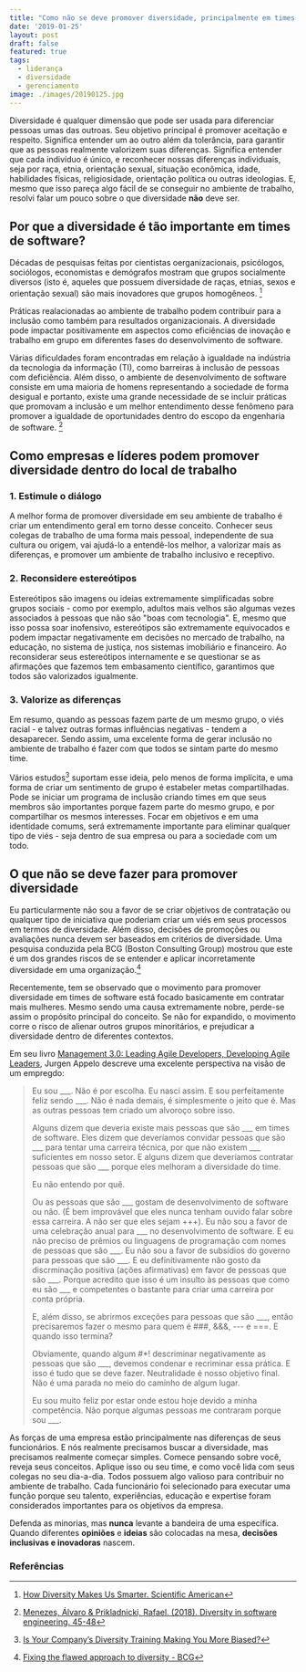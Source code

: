 ```yaml
---
title: "Como não se deve promover diversidade, principalmente em times de software"
date: '2019-01-25'
layout: post
draft: false
featured: true
tags:
  - liderança
  - diversidade
  - gerenciamento
image: ./images/20190125.jpg
---
```


Diversidade é qualquer dimensão que pode ser usada para diferenciar pessoas umas das outroas. Seu objetivo principal é promover aceitação e respeito. Significa entender um ao outro além da tolerância, para garantir que as pessoas realmente valorizem suas diferenças. Significa entender que cada indivíduo é único, e reconhecer nossas diferenças individuais, seja por raça, etnia, orientação sexual, situação econômica, idade, habilidades físicas, religiosidade, orientação política ou outras ideologias. E, mesmo que isso pareça algo fácil de se conseguir no ambiente de trabalho, resolvi falar um pouco sobre o que diversidade **não** deve ser.

## Por que a diversidade é tão importante em times de software?
Décadas de pesquisas feitas por cientistas oerganizacionais, psicólogos, sociólogos, economistas e demógrafos mostram que grupos socialmente diversos (isto é, aqueles que possuem diversidade de raças, etnias, sexos e orientação sexual) são mais inovadores que grupos homogêneos. [^2]

Práticas realacionadas ao ambiente de trabalho podem contribuir para a inclusão como também para resultados organizacionais. A diversidade pode impactar positivamente em aspectos como eficiências de inovação e trabalho em grupo em diferentes fases do desenvolvimento de software.

Várias dificuldades foram encontradas em relação à igualdade na indústria da tecnologia da informação (TI), como barreiras à inclusão de pessoas com deficiência. Além disso, o ambiente de desenvolvimento de software consiste em uma maioria de homens representando a sociedade de forma desigual e portanto, existe uma grande necessidade de se incluir práticas que promovam a inclusão e um melhor entendimento desse fenômeno para promover a igualdade de oportunidades dentro do escopo da engenharia de software. [^1]

## Como empresas e líderes podem promover diversidade dentro do local de trabalho
### 1. Estimule o diálogo
A melhor forma de promover diversidade em seu ambiente de trabalho é criar um entendimento geral em torno desse conceito. Conhecer seus colegas de trabalho de uma forma mais pessoal, independente de sua cultura ou origem, vai ajudá-lo a entendê-los melhor, a valorizar mais as diferenças, e promover um ambiente de trabalho inclusivo e receptivo.

### 2. Reconsidere estereótipos
Estereótipos são imagens ou ideias extremamente simplificadas sobre grupos sociais - como por exemplo, adultos mais velhos são algumas vezes associados à pessoas que não são "boas com tecnologia". E, mesmo que isso possa soar inofensivo, estereótipos são extremamente equivocados e podem impactar negativamente em decisões no mercado de trabalho, na educação, no sistema de justiça, nos sistemas imobiliário e financeiro. Ao reconsiderar seus estereótipos internamente e se questionar se as afirmações que fazemos tem embasamento científico, garantimos que todos são valorizados igualmente.

### 3. Valorize as diferenças
Em resumo, quando as pessoas fazem parte de um mesmo grupo, o viés racial - e talvez outras formas influências negativas - tendem a desaparecer. Sendo assim, uma excelente forma de gerar inclusão no ambiente de trabalho é fazer com que todos se sintam parte do mesmo time.

Vários estudos[^5] suportam esse ideia, pelo menos de forma implícita, e uma forma de criar um sentimento de grupo é estabeler metas compartilhadas. Pode se iniciar um programa de inclusão criando times em que seus membros são importantes porque fazem parte do mesmo grupo, e por compartilhar os mesmos interesses. Focar em objetivos e em uma identidade comums, será extremamente importante para eliminar qualquer tipo de viés - seja dentro de sua empresa ou para a sociedade com um todo.

## O que não se deve fazer para promover diversidade
Eu particularmente não sou a favor de se criar objetivos de contratação ou qualquer tipo de iniciativa que poderiam criar um viés em seus processos em termos de diversidade. Além disso, decisões de promoções ou avaliações nunca devem ser baseados em critérios de diversidade. Uma pesquisa conduzida pela BCG (Boston Consulting Group) mostrou que este é um dos grandes riscos de se entender e aplicar incorretamente diversidade em uma organização.[^4]  

Recentemente, tem se observado que o movimento para promover diversidade em times de software está focado basicamente em contratar mais mulheres. Mesmo sendo uma causa extremamente nobre, perde-se assim o propósito principal do conceito. Se não for expandido, o movimento corre o risco de alienar outros grupos minoritários, e prejudicar a diversidade dentro de diferentes contextos.

Em seu livro [Management 3.0: Leading Agile Developers, Developing Agile Leaders](https://www.amazon.com/gp/product/0321712471/ref=as_li_tl?ie=UTF8&camp=1789&creative=9325&creativeASIN=0321712471&linkCode=as2&tag=hugomn-20&linkId=7032864bf8f0b16d34dc719dde244755), Jurgen Appelo descreve uma excelente perspectiva na visão de um empregdo:

> Eu sou \_\_\_. Não é por escolha. Eu nasci assim. E sou perfeitamente feliz sendo \_\_\_. Não é nada demais, é simplesmente o jeito que é. Mas as outras pessoas tem criado um alvoroço sobre isso.
>
> Alguns dizem que deveria existe mais pessoas que são \_\_\_ em times de software. Eles dizem que deveríamos convidar pessoas que são \_\_\_ para tentar uma carreira técnica, por que não existem \_\_\_ suficientes em nosso setor. E alguns dizem que deveríamos contratar pessoas que são \_\_\_ porque eles melhoram a diversidade do time.
>
> Eu não entendo por quê. 
>
> Ou as pessoas que são \_\_\_ gostam de desenvolvimento de software ou não. (É bem improvável que eles nunca tenham ouvido falar sobre essa carreira. A não ser que eles sejam +++). Eu não sou a favor de uma celebração anual para \_\_\_ no desenvolvimento de software. E eu não preciso de prêmios ou linguagens de programação com nomes de pessoas que são \_\_\_. Eu não sou a favor de subsídios do governo para pessoas que são \_\_\_. E eu definitivamente não gosto da discrminação positiva (ações afirmativas) em favor de pessoas que são \_\_\_. Porque acredito que isso é um insulto às pessoas que como eu são \_\_\_ e competentes o bastante para criar uma carreira por conta própria.
>
> E, além disso, se abrirmos exceções para pessoas que são \_\_\_, então precisaremos fazer o mesmo para quem é ###, &&&, --- e ===. E quando isso termina? 
> 
> Obviamente, quando algum #*! descriminar negativamente as pessoas que são \_\_\_, devemos condenar e recriminar essa prática. E isso é tudo que se deve fazer. Neutralidade é nosso objetivo final. Não é uma parada no meio do caminho de algum lugar.
> 
> Eu sou muito feliz por estar onde estou hoje devido a minha competência. Não porque algumas pessoas me contraram porque sou  \_\_\_.

As forças de uma empresa estão principalmente nas diferenças de seus funcionários. E nós realmente precisamos buscar a diversidade, mas precisamos realmente começar simples. Comece pensando sobre você, reveja seus conceitos. Aplique isso ou seu time, e como você lida com seus colegas no seu dia-a-dia. Todos possuem algo valioso para contribuir no ambiente de trabalho. Cada funcionário foi selecionado para executar uma função porque seu talento, experiências, educação e expertise foram considerados importantes para os objetivos da empresa. 

Defenda as minorias, mas **nunca** levante a bandeira de uma específica. Quando diferentes **opiniões** e **ideias** são colocadas na mesa, **decisões inclusivas e inovadoras** nascem.

### Referências
[^1]: [Menezes, Álvaro & Prikladnicki, Rafael. (2018). Diversity in software engineering. 45-48](https://www.researchgate.net/publication/326079170_Diversity_in_software_engineering) 
[^2]: [How Diversity Makes Us Smarter. Scientific American](https://www.scientificamerican.com/article/how-diversity-makes-us-smarter/)
[^3]: [Management 3.0: Leading Agile Developers, Developing Agile Leaders. Apello, Jurgen](https://www.amazon.com/gp/product/0321712471/ref=as_li_tl?ie=UTF8&camp=1789&creative=9325&creativeASIN=0321712471&linkCode=as2&tag=hugomn-20&linkId=7032864bf8f0b16d34dc719dde244755)
[^4]: [Fixing the flawed approach to diversity - BCG](https://www.bcg.com/publications/2019/fixing-the-flawed-approach-to-diversity.aspx?utm_medium=Email&utm_source=201901DIVERSITY&utm_campaign=201901_DIVERSITY_IANDI_NONE_GLOBAL&utm_usertoken=72668727a50b366d71d3ea87ce70b221e5ccea0b&redir=true)
[^5]: [Is Your Company’s Diversity Training Making You More Biased?](https://www.strategy-business.com/blog/Is-Your-Companys-Diversity-Training-Making-You-More-Biased?gko=72ffc)
[^6]: [The concept of diversity ](https://www.vbcassdhd.org/vbchd/eo/documents/DIVERSITY.pdf)
[^7]: [5 Strategies for Promoting Diversity in the Workplace](https://www.hult.edu/blog/promoting-diversity-in-workplace/)
